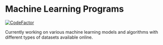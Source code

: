 # Machine Learning Programs
[![CodeFactor](https://www.codefactor.io/repository/github/vibhavnirmal/machinelearningprograms/badge)](https://www.codefactor.io/repository/github/vibhavnirmal/machinelearningprograms)

Currently working on various machine learning models and algorithms with different types of datasets available online.
